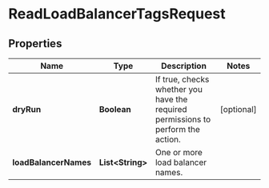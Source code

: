 

# ReadLoadBalancerTagsRequest


## Properties

| Name | Type | Description | Notes |
|------------ | ------------- | ------------- | -------------|
|**dryRun** | **Boolean** | If true, checks whether you have the required permissions to perform the action. |  [optional] |
|**loadBalancerNames** | **List&lt;String&gt;** | One or more load balancer names. |  |



